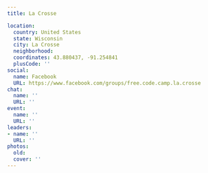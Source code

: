 ```yaml
---
title: La Crosse

location:
  country: United States
  state: Wisconsin
  city: La Crosse
  neighborhood: 
  coordinates: 43.880437, -91.254841
  plusCode: ''
social:
  name: Facebook
  URL: https://www.facebook.com/groups/free.code.camp.la.crosse
chat:
  name: ''
  URL: ''
event:
  name: ''
  URL: ''
leaders:
- name: ''
  URL: ''
photos:
  old: 
  cover: ''
---
```


